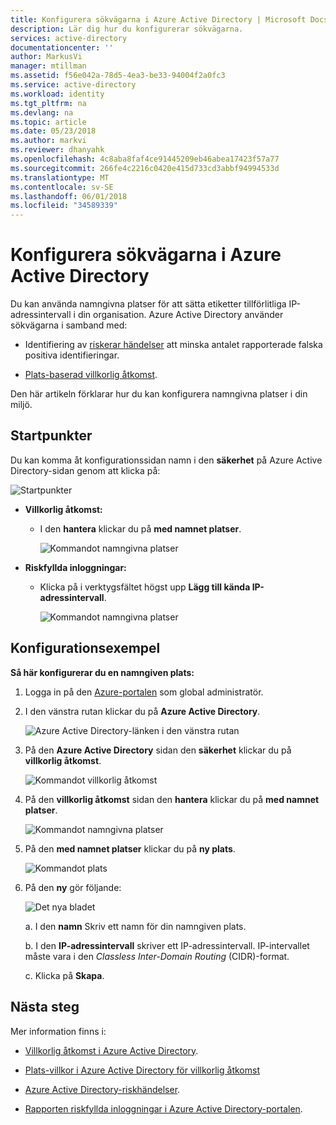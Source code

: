 ```yaml
---
title: Konfigurera sökvägarna i Azure Active Directory | Microsoft Docs
description: Lär dig hur du konfigurerar sökvägarna.
services: active-directory
documentationcenter: ''
author: MarkusVi
manager: mtillman
ms.assetid: f56e042a-78d5-4ea3-be33-94004f2a0fc3
ms.service: active-directory
ms.workload: identity
ms.tgt_pltfrm: na
ms.devlang: na
ms.topic: article
ms.date: 05/23/2018
ms.author: markvi
ms.reviewer: dhanyahk
ms.openlocfilehash: 4c8aba8faf4ce91445209eb46abea17423f57a77
ms.sourcegitcommit: 266fe4c2216c0420e415d733cd3abbf94994533d
ms.translationtype: MT
ms.contentlocale: sv-SE
ms.lasthandoff: 06/01/2018
ms.locfileid: "34589339"
---
```

# <a name="configure-named-locations-in-azure-active-directory"></a>Konfigurera sökvägarna i Azure Active Directory

Du kan använda namngivna platser för att sätta etiketter tillförlitliga IP-adressintervall i din organisation. Azure Active Directory använder sökvägarna i samband med:

- Identifiering av [riskerar händelser](active-directory-reporting-risk-events.md) att minska antalet rapporterade falska positiva identifieringar.  

- [Plats-baserad villkorlig åtkomst](active-directory-conditional-access-locations.md).


Den här artikeln förklarar hur du kan konfigurera namngivna platser i din miljö.


## <a name="entry-points"></a>Startpunkter

Du kan komma åt konfigurationssidan namn i den **säkerhet** på Azure Active Directory-sidan genom att klicka på:

![Startpunkter](./media/active-directory-named-locations/34.png)

- **Villkorlig åtkomst:**

    - I den **hantera** klickar du på **med namnet platser**.
    
        ![Kommandot namngivna platser](./media/active-directory-named-locations/06.png)

- **Riskfyllda inloggningar:**

    - Klicka på i verktygsfältet högst upp **Lägg till kända IP-adressintervall**.

       ![Kommandot namngivna platser](./media/active-directory-named-locations/35.png)



## <a name="configuration-example"></a>Konfigurationsexempel

**Så här konfigurerar du en namngiven plats:**

1. Logga in på den [Azure-portalen](https://portal.azure.com) som global administratör.

2. I den vänstra rutan klickar du på **Azure Active Directory**.

    ![Azure Active Directory-länken i den vänstra rutan](./media/active-directory-named-locations/01.png)

3. På den **Azure Active Directory** sidan den **säkerhet** klickar du på **villkorlig åtkomst**.

    ![Kommandot villkorlig åtkomst](./media/active-directory-named-locations/05.png)


4. På den **villkorlig åtkomst** sidan den **hantera** klickar du på **med namnet platser**.

    ![Kommandot namngivna platser](./media/active-directory-named-locations/06.png)


5. På den **med namnet platser** klickar du på **ny plats**.

    ![Kommandot plats](./media/active-directory-named-locations/07.png)


6. På den **ny** gör följande:

    ![Det nya bladet](./media/active-directory-named-locations/61.png)

    a. I den **namn** Skriv ett namn för din namngiven plats.

    b. I den **IP-adressintervall** skriver ett IP-adressintervall. IP-intervallet måste vara i den *Classless Inter-Domain Routing* (CIDR)-format.  

    c. Klicka på **Skapa**.



## <a name="next-steps"></a>Nästa steg

Mer information finns i:

- [Villkorlig åtkomst i Azure Active Directory](active-directory-conditional-access-azure-portal.md).

- [Plats-villkor i Azure Active Directory för villkorlig åtkomst](active-directory-conditional-access-locations.md)

- [Azure Active Directory-riskhändelser](active-directory-reporting-risk-events.md).

- [Rapporten riskfyllda inloggningar i Azure Active Directory-portalen](active-directory-reporting-security-risky-sign-ins.md).  
